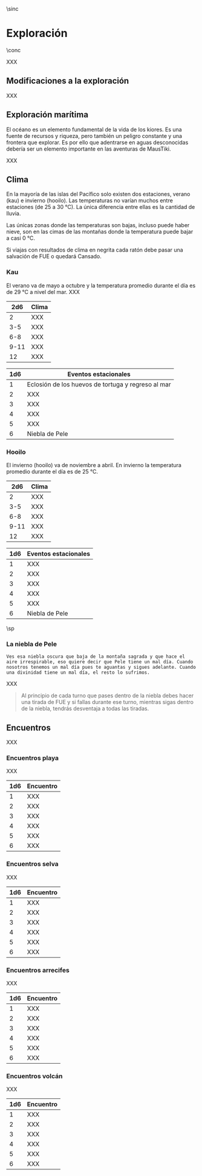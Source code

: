 \sinc

# Exploración

\conc

XXX

## Modificaciones a la exploración

XXX

## Exploración marítima

El océano es un elemento fundamental de la vida de los kiores. Es una fuente de recursos y riqueza, pero también un peligro constante y una frontera que explorar. Es por ello que adentrarse en aguas desconocidas debería ser un elemento importante en las aventuras de MausTiki.

XXX

## Clima

En la mayoría de las islas del Pacífico solo existen dos estaciones, verano (kau) e invierno (hooilo). Las temperaturas no varían muchos entre estaciones (de 25 a 30 °C). La única diferencia entre ellas es la cantidad de lluvia.

Las únicas zonas donde las temperaturas son bajas, incluso puede haber nieve, son en las cimas de las montañas donde la temperatura puede bajar a casi 0 °C.

Si viajas con resultados de clima en negrita cada ratón debe pasar una salvación de FUE o quedará Cansado.

### Kau

El verano va de mayo a octubre y la temperatura promedio durante el día es de 29 °C a nivel del mar. XXX

|2d6|Clima|
|---|---|
|2|XXX|
|3-5|XXX|
|6-8|XXX|
|9-11|XXX|
|12|XXX|

|1d6|Eventos estacionales|
|---|---|
|1|Eclosión de los huevos de tortuga y regreso al mar|
|2|XXX|
|3|XXX|
|4|XXX|
|5|XXX|
|6|Niebla de Pele|

### Hooilo

El invierno (hooilo) va de noviembre a abril. En invierno la temperatura promedio durante el día es de 25 °C.

|2d6|Clima|
|---|---|
|2|XXX|
|3-5|XXX|
|6-8|XXX|
|9-11|XXX|
|12|XXX|

|1d6|Eventos estacionales|
|---|---|
|1|XXX|
|2|XXX|
|3|XXX|
|4|XXX|
|5|XXX|
|6|Niebla de Pele|

\sp

### La niebla de Pele

```
Ves esa niebla oscura que baja de la montaña sagrada y que hace el aire irrespirable, eso quiere decir que Pele tiene un mal día. Cuando nosotros tenemos un mal día pues te aguantas y sigues adelante. Cuando una divinidad tiene un mal día, el resto lo sufrimos.
```

XXX

> Al principio de cada turno que pases dentro de la niebla debes hacer una tirada de FUE y si fallas durante ese turno, mientras sigas dentro de la niebla, tendrás desventaja a todas las tiradas.

## Encuentros

XXX

### Encuentros playa

XXX

|1d6|Encuentro|
|---|---|
|1|XXX|
|2|XXX|
|3|XXX|
|4|XXX|
|5|XXX|
|6|XXX|

### Encuentros selva

XXX

|1d6|Encuentro|
|---|---|
|1|XXX|
|2|XXX|
|3|XXX|
|4|XXX|
|5|XXX|
|6|XXX|

### Encuentros arrecifes

XXX

|1d6|Encuentro|
|---|---|
|1|XXX|
|2|XXX|
|3|XXX|
|4|XXX|
|5|XXX|
|6|XXX|

### Encuentros volcán

XXX

|1d6|Encuentro|
|---|---|
|1|XXX|
|2|XXX|
|3|XXX|
|4|XXX|
|5|XXX|
|6|XXX|